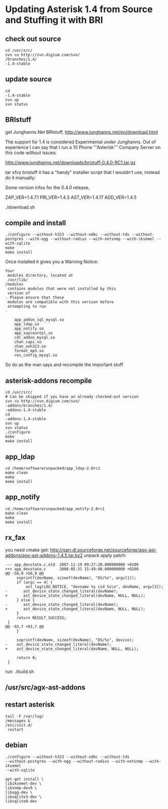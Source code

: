 # Updating Asterisk 1.4 from Source and Stuffing it with BRI
## check out source
```
cd /usr/src/
svn co http://svn.digium.com/svn/
/branches/1.4/
-1.4-stable
```

## update source
```
cd
-1.4-stable
svn up
svn status
```

## BRIstuff
get Junghanns.Net BRIstuff, http://www.junghanns.net/en/download.html

The support for 1.4 is considered Experimental under Junghanns. Out of experience I can say that I run a 10 Phone '''Asterisk''' Company Server on this code without issues.

http://www.junghanns.net/downloads/bristuff-0.4.0-RC1.tar.gz

tar xfvz bristuff it has a "handy" installer script that I wouldn't use, instead do it manually:

Some version infos for the 0.4.0 release,

ZAP_VER=1.4.7.1 PRI_VER=1.4.3 AST_VER=1.4.17 ADD_VER=1.4.5

./download.sh

## compile and install
```
./configure --without-h323 --without-odbc --without-tds --without-postgres --with-ogg --without-radius --with-netsnmp --with-iksemel --with-sqlite
make
make install
```

Once installed it gives you a Warning Notice:
```
Your
 modules directory, located at
 /usr/lib/
/modules
 contains modules that were not installed by this
 version of
. Please ensure that these
 modules are compatible with this version before
 attempting to run
.

    app_addon_sql_mysql.so
    app_ldap.so
    app_notify.so
    app_saycountpl.so
    cdr_addon_mysql.so
    chan_capi.so
    chan_ooh323.so
    format_mp3.so
    res_config_mysql.so
```
So do as the man says and recompile the important stuff

## asterisk-addons recompile
```
cd /usr/src/
# Can be skipped if you have an already checked-out version
svn co http://svn.digium.com/svn/
-addons/branches/1.4/
-addons-1.4-stable
cd
-addons-1.4-stable
svn up
svn status
./configure
make
make install
```

## app_ldap
```
cd /home/software/unpacked/app_ldap-2.0rc1
make clean
make
make install
```

## app_notify
```
cd /home/software/unpacked/app_notify-2.0rc1
make clean
make
make install
```

## rx_fax
you need cmake get: http://garr.dl.sourceforge.net/sourceforge/agx-ast-addons/agx-ast-addons-1.4.5.tar.bz2 unpack apply patch:
```
--- app_devstate.c.old  2007-11-19 09:27:20.000000000 +0100
+++ app_devstate.c      2008-05-31 15:49:40.000000000 +0200
@@ -58,9 +58,9 @@
     snprintf(devName, sizeof(devName), "DS/%s", argv[1]);
     if (argc == 4) {
         ast_log(LOG_NOTICE, "devname %s cid %s\n", devName, argv[3]);
-       ast_device_state_changed_literal(devName);
+       ast_device_state_changed_literal(devName, NULL, NULL);
     } else {
-       ast_device_state_changed_literal(devName);
+       ast_device_state_changed_literal(devName, NULL, NULL);
     }
     return RESULT_SUCCESS;
 }
@@ -93,7 +93,7 @@
     }

     snprintf(devName, sizeof(devName), "DS/%s", device);
-    ast_device_state_changed_literal(devName);
+    ast_device_state_changed_literal(devName, NULL, NULL);

     return 0;
 }
```

run: ./build.sh
## /usr/src/agx-ast-addons
## restart asterisk
```
tail -F /var/log/
/messages &
/etc/init.d/
 restart
```

## debian
```
./configure --without-h323 --without-odbc --without-tds
--without-postgres --with-ogg --without-radius --with-netsnmp --with-iksemel
--with-sqlite

apt-get install \
libiksemel-dev \
libsnmp-dev9 \
libogg-dev \
libsqlite3-dev \
libsqlite0-dev
```

